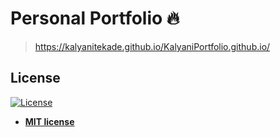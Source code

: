 # Personal Portfolio 🔥
> https://kalyanitekade.github.io/KalyaniPortfolio.github.io/ 
## License
[![License](http://img.shields.io/:license-mit-blue.svg?style=flat-square)](http://badges.mit-license.org)

- **[MIT license](http://opensource.org/licenses/mit-license.php)**
